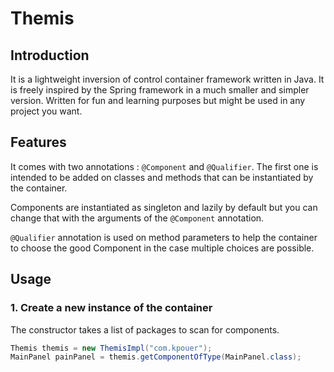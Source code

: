 # Themis

## Introduction

It is a lightweight inversion of control container framework written in Java.
It is freely inspired by the Spring framework in a much smaller and simpler version.
Written for fun and learning purposes but might be used in any project you want.

## Features

It comes with two annotations : `@Component` and `@Qualifier`.
The first one is intended to be added on classes and methods that can be instantiated by the container.

Components are instantiated as singleton and lazily by default but you can change that with the arguments of the 
`@Component` annotation.

`@Qualifier` annotation is used on method parameters to help the container to choose the good Component in the case
multiple choices are possible.

## Usage

### 1. Create a new instance of the container

The constructor takes a list of packages to scan for components.

```java
Themis themis = new ThemisImpl("com.kpouer");
MainPanel painPanel = themis.getComponentOfType(MainPanel.class);
```

